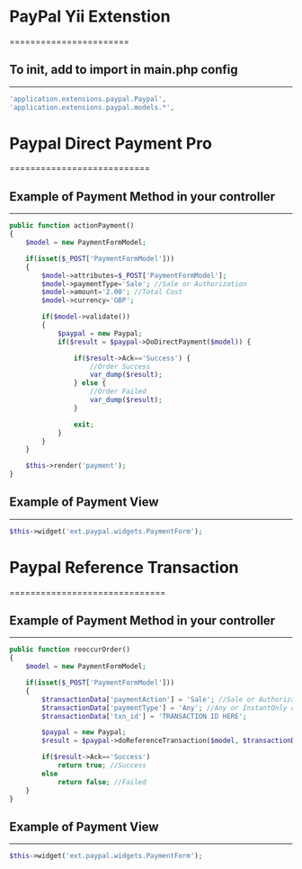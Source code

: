 # PayPal Yii Extenstion
=======================

## To init, add to import in main.php config
--------------------------------------------
```php
'application.extensions.paypal.Paypal',
'application.extensions.paypal.models.*',
```

# Paypal Direct Payment Pro
===========================

## Example of Payment Method in your controller
-----------------------------------------------
```php
public function actionPayment()
{
    $model = new PaymentFormModel;

    if(isset($_POST['PaymentFormModel']))
    {
        $model->attributes=$_POST['PaymentFormModel'];
        $model->paymentType='Sale'; //Sale or Authorization
        $model->amount='2.00'; //Total Cost
        $model->currency='GBP';

        if($model->validate())
        {
            $paypal = new Paypal;
            if($result = $paypal->DoDirectPayment($model)) {

                if($result->Ack=='Success') {
                    //Order Success
                    var_dump($result);
                } else {
                    //Order Failed
                    var_dump($result);
                }

                exit;
            }
        }
    }

    $this->render('payment');
}
```

## Example of Payment View
--------------------------
```php
$this->widget('ext.paypal.widgets.PaymentForm');
```

# Paypal Reference Transaction
==============================
## Example of Payment Method in your controller
-----------------------------------------------
```php
public function reoccurOrder()
{
    $model = new PaymentFormModel;

    if(isset($_POST['PaymentFormModel']))
    {
        $transactionData['paymentAction'] = 'Sale'; //Sale or Authorization
        $transactionData['paymentType'] = 'Any'; //Any or InstantOnly or EcheckOnly
        $transactionData['txn_id'] = 'TRANSACTION ID HERE';

        $paypal = new Paypal;
        $result = $paypal->doReferenceTransaction($model, $transactionData);

        if($result->Ack=='Success')
            return true; //Success
        else
            return false; //Failed
    }
}
```


## Example of Payment View
--------------------------
```php
$this->widget('ext.paypal.widgets.PaymentForm');
```